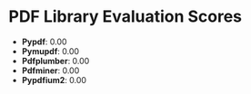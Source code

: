 # PDF Library Evaluation Scores

- **Pypdf**: 0.00
- **Pymupdf**: 0.00
- **Pdfplumber**: 0.00
- **Pdfminer**: 0.00
- **Pypdfium2**: 0.00
